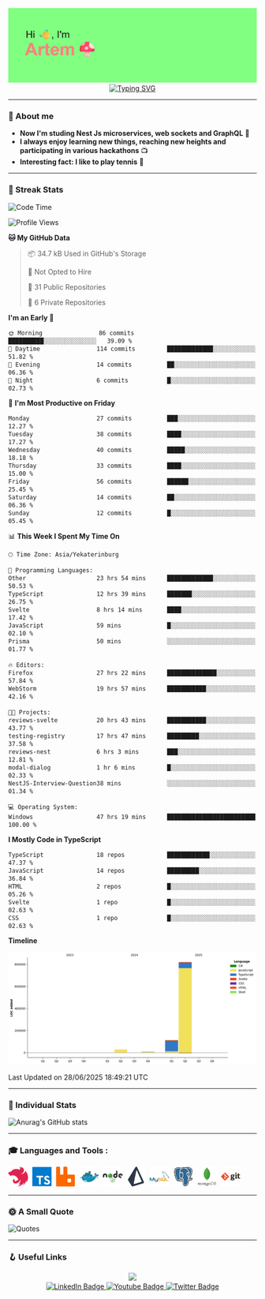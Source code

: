 <div id="header" align="center">
  <img src="https://github.com/CurlyBattery/CurlyBattery/blob/master/header.png?raw=true" alt="альтернативный текст">
  <a href="https://git.io/typing-svg"><img src="https://readme-typing-svg.demolab.com?font=Fira+Code&pause=1000&color=2BF777&width=435&lines=I've+been+doing+backend+programming+;on+Nest+JS+for+13+months+now" alt="Typing SVG" /></a>
</div>

---

### :otter: About me 
- __Now I'm studing Nest Js microservices, web sockets and GraphQL__ 🧩
- __I always enjoy learning new things, reaching new heights and participating in various hackathons__ 📺
- __Interesting fact: I like to play tennis__ 🏓

---

### :monorail: Streak Stats 

<!--START_SECTION:waka-->
![Code Time](http://img.shields.io/badge/Code%20Time-985%20hrs%2030%20mins-blue)

![Profile Views](http://img.shields.io/badge/Profile%20Views-0-blue)

**🐱 My GitHub Data** 

> 📦 34.7 kB Used in GitHub's Storage 
 > 
> 🚫 Not Opted to Hire
 > 
> 📜 31 Public Repositories 
 > 
> 🔑 6 Private Repositories 
 > 
**I'm an Early 🐤** 

```text
🌞 Morning                86 commits          ██████████░░░░░░░░░░░░░░░   39.09 % 
🌆 Daytime                114 commits         █████████████░░░░░░░░░░░░   51.82 % 
🌃 Evening                14 commits          ██░░░░░░░░░░░░░░░░░░░░░░░   06.36 % 
🌙 Night                  6 commits           █░░░░░░░░░░░░░░░░░░░░░░░░   02.73 % 
```
📅 **I'm Most Productive on Friday** 

```text
Monday                   27 commits          ███░░░░░░░░░░░░░░░░░░░░░░   12.27 % 
Tuesday                  38 commits          ████░░░░░░░░░░░░░░░░░░░░░   17.27 % 
Wednesday                40 commits          █████░░░░░░░░░░░░░░░░░░░░   18.18 % 
Thursday                 33 commits          ████░░░░░░░░░░░░░░░░░░░░░   15.00 % 
Friday                   56 commits          ██████░░░░░░░░░░░░░░░░░░░   25.45 % 
Saturday                 14 commits          ██░░░░░░░░░░░░░░░░░░░░░░░   06.36 % 
Sunday                   12 commits          █░░░░░░░░░░░░░░░░░░░░░░░░   05.45 % 
```


📊 **This Week I Spent My Time On** 

```text
🕑︎ Time Zone: Asia/Yekaterinburg

💬 Programming Languages: 
Other                    23 hrs 54 mins      █████████████░░░░░░░░░░░░   50.53 % 
TypeScript               12 hrs 39 mins      ███████░░░░░░░░░░░░░░░░░░   26.75 % 
Svelte                   8 hrs 14 mins       ████░░░░░░░░░░░░░░░░░░░░░   17.42 % 
JavaScript               59 mins             █░░░░░░░░░░░░░░░░░░░░░░░░   02.10 % 
Prisma                   50 mins             ░░░░░░░░░░░░░░░░░░░░░░░░░   01.77 % 

🔥 Editors: 
Firefox                  27 hrs 22 mins      ██████████████░░░░░░░░░░░   57.84 % 
WebStorm                 19 hrs 57 mins      ███████████░░░░░░░░░░░░░░   42.16 % 

🐱‍💻 Projects: 
reviews-svelte           20 hrs 43 mins      ███████████░░░░░░░░░░░░░░   43.77 % 
testing-registry         17 hrs 47 mins      █████████░░░░░░░░░░░░░░░░   37.58 % 
reviews-nest             6 hrs 3 mins        ███░░░░░░░░░░░░░░░░░░░░░░   12.81 % 
modal-dialog             1 hr 6 mins         █░░░░░░░░░░░░░░░░░░░░░░░░   02.33 % 
NestJS-Interview-Question38 mins             ░░░░░░░░░░░░░░░░░░░░░░░░░   01.34 % 

💻 Operating System: 
Windows                  47 hrs 19 mins      █████████████████████████   100.00 % 
```

**I Mostly Code in TypeScript** 

```text
TypeScript               18 repos            ████████████░░░░░░░░░░░░░   47.37 % 
JavaScript               14 repos            █████████░░░░░░░░░░░░░░░░   36.84 % 
HTML                     2 repos             █░░░░░░░░░░░░░░░░░░░░░░░░   05.26 % 
Svelte                   1 repo              █░░░░░░░░░░░░░░░░░░░░░░░░   02.63 % 
CSS                      1 repo              █░░░░░░░░░░░░░░░░░░░░░░░░   02.63 % 
```



**Timeline**

![Lines of Code chart](https://raw.githubusercontent.com/CurlyBattery/CurlyBattery/master/assets/bar_graph.png)


 Last Updated on 28/06/2025 18:49:21 UTC
<!--END_SECTION:waka-->

---

### :slot_machine: Individual Stats 
![Anurag's GitHub stats](https://github-readme-stats.vercel.app/api?username=CurlyBattery&hide=contribs,prs&theme=dracula)

---

### :mortar_board: Languages and Tools :
<div>
  <img src="https://github.com/devicons/devicon/blob/master/icons/nestjs/nestjs-original.svg" title="Nest" alt="Nest" width="40" height="40"/>&nbsp;
  <img src="https://github.com/devicons/devicon/blob/master/icons/typescript/typescript-plain.svg" title="TypeScript" alt="TypeScript" width="40" height="40"/>&nbsp;
  <img src="https://github.com/devicons/devicon/blob/master/icons/rabbitmq/rabbitmq-original.svg" title="Rabbit" alt="RabbitMQ" width="40" height="40"/>&nbsp;
  <img src="https://github.com/devicons/devicon/blob/master/icons/docker/docker-original.svg" title="Docker" alt="Docker" width="40" height="40"/>&nbsp;
  <img src="https://github.com/devicons/devicon/blob/master/icons/nodejs/nodejs-original-wordmark.svg" title="NodeJS" alt="NodeJS" width="40" height="40"/>&nbsp;
  <img src="https://github.com/devicons/devicon/blob/master/icons/prisma/prisma-original.svg" title="Prisma"  alt="Prisma" width="40" height="40"/>&nbsp;
  <img src="https://github.com/devicons/devicon/blob/master/icons/mysql/mysql-original-wordmark.svg" title="MySQL"  alt="MySQL" width="40" height="40"/>&nbsp;
  <img src="https://github.com/devicons/devicon/blob/master/icons/postgresql/postgresql-original.svg" title="PostgreSQL"  alt="PostgreSQL" width="40" height="40"/>&nbsp;
  <img src="https://github.com/devicons/devicon/blob/master/icons/mongodb/mongodb-original-wordmark.svg" title="MongoDB" alt="MongoDB" width="40" height="40"/>&nbsp;
  <img src="https://github.com/devicons/devicon/blob/master/icons/git/git-original-wordmark.svg" title="Git" **alt="Git" width="40" height="40"/>
</div>

---

### :sun_with_face: A Small Quote
![Quotes](https://quotes-github-readme.vercel.app/api?type=horizontal&theme=dark)

---

### :hook: Useful Links 
<div align="center">
  <img src="https://media2.giphy.com/media/v1.Y2lkPTc5MGI3NjExdG1qb3M0MHpyZmczeDJoZzR4Z2lvcXBydDhpejNpb3Zoc2NoM2lnaCZlcD12MV9pbnRlcm5hbF9naWZfYnlfaWQmY3Q9Zw/FXynzLoP14IHsnfGmO/giphy.gif" height="300">
  
  <div id="badges">
  <a href="your-linkedin-URL">
    <img src="https://img.shields.io/badge/LinkedIn-blue?style=for-the-badge&logo=linkedin&logoColor=white" alt="LinkedIn Badge"/>
  </a>
  <a href="your-youtube-URL">
    <img src="https://img.shields.io/badge/YouTube-red?style=for-the-badge&logo=youtube&logoColor=white" alt="Youtube Badge"/>
  </a>
  <a href="your-twitter-URL">
    <img src="https://img.shields.io/badge/Twitter-blue?style=for-the-badge&logo=twitter&logoColor=white" alt="Twitter Badge"/>
  </a>
